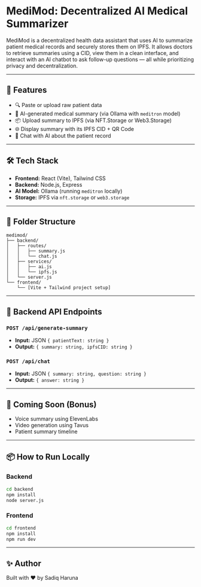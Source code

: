 # MediMod: Decentralized AI Medical Summarizer

MediMod is a decentralized health data assistant that uses AI to summarize patient medical records and securely stores them on IPFS. It allows doctors to retrieve summaries using a CID, view them in a clean interface, and interact with an AI chatbot to ask follow-up questions — all while prioritizing privacy and decentralization.

---

## 🌟 Features

* 🔍 Paste or upload raw patient data
* 🧠 AI-generated medical summary (via Ollama with `meditron` model)
* 📦 Upload summary to IPFS (via NFT.Storage or Web3.Storage)
* 🌐 Display summary with its IPFS CID + QR Code
* 💬 Chat with AI about the patient record

---

## 🛠️ Tech Stack

* **Frontend:** React (Vite), Tailwind CSS
* **Backend:** Node.js, Express
* **AI Model:** Ollama (running `meditron` locally)
* **Storage:** IPFS via `nft.storage` or `web3.storage`

---

## 📁 Folder Structure

```
medimod/
├── backend/
│   ├── routes/
│   │   ├── summary.js
│   │   └── chat.js
│   ├── services/
│   │   ├── ai.js
│   │   └── ipfs.js
│   └── server.js
└── frontend/
    └── [Vite + Tailwind project setup]
```

---

## 🔧 Backend API Endpoints

### `POST /api/generate-summary`

* **Input:** JSON `{ patientText: string }`
* **Output:** `{ summary: string, ipfsCID: string }`

### `POST /api/chat`

* **Input:** JSON `{ summary: string, question: string }`
* **Output:** `{ answer: string }`

---

## 🔮 Coming Soon (Bonus)

* Voice summary using ElevenLabs
* Video generation using Tavus
* Patient summary timeline

---

## 📦 How to Run Locally

### Backend

```bash
cd backend
npm install
node server.js
```

### Frontend

```bash
cd frontend
npm install
npm run dev
```

---

## ✨ Author

Built with ❤️ by Sadiq Haruna
